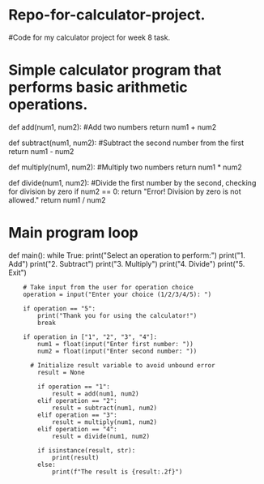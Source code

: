 # Repo-for-calculator-project.
#Code for my calculator project for week 8 task.

# Simple calculator program that performs basic arithmetic operations.

def add(num1, num2):
    #Add two numbers
    return num1 + num2

def subtract(num1, num2):
    #Subtract the second number from the first
    return num1 - num2

def multiply(num1, num2):
    #Multiply two numbers
    return num1 * num2

def divide(num1, num2):
    #Divide the first number by the second, checking for division by zero
    if num2 == 0:
        return "Error! Division by zero is not allowed."
    return num1 / num2

# Main program loop
def main():
    while True:
        print("Select an operation to perform:")
        print("1. Add")
        print("2. Subtract")
        print("3. Multiply")
        print("4. Divide")
        print("5. Exit")

        # Take input from the user for operation choice
        operation = input("Enter your choice (1/2/3/4/5): ")

        if operation == "5":
            print("Thank you for using the calculator!")
            break

        if operation in ["1", "2", "3", "4"]:
            num1 = float(input("Enter first number: "))
            num2 = float(input("Enter second number: "))
          
          # Initialize result variable to avoid unbound error
            result = None  
            
            if operation == "1":
                result = add(num1, num2)
            elif operation == "2":
                result = subtract(num1, num2)
            elif operation == "3":
                result = multiply(num1, num2)
            elif operation == "4":
                result = divide(num1, num2)

            if isinstance(result, str):
                print(result)
            else:
                print(f"The result is {result:.2f}")
        
